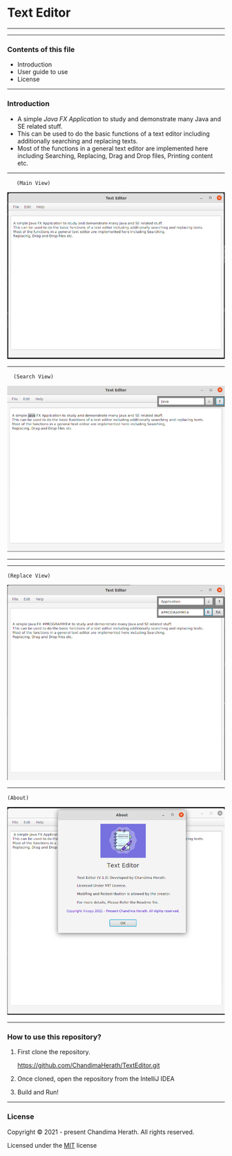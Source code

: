 # Text Editor

---
---

### Contents of this file
* Introduction
* User guide to use
* License

---

### Introduction

* A simple *Java FX Application* to study and demonstrate many Java and SE related stuff.
* This can be used to do the basic functions of a text editor including additionally searching and replacing texts.
* Most of the functions in a general text editor are implemented here including Searching, Replacing,
  Drag and Drop files, Printing content etc.

---
       (Main View)

 ![img.png](src/image/img.png)

---
      (Search View)

![img_1.png](src/image/img_1.png)
 
---
---
    (Replace View)
![img_2.png](src/image/img_2.png)


---

    (About)

![img_3.png](src/image/img_3.png)

---

### How to use this repository?

1. First clone the repository.

   https://github.com/ChandimaHerath/TextEditor.git

2. Once cloned, open the repository from the IntelliJ IDEA


3. Build and Run!

---

### License

Copyright &copy; 2021 - present Chandima Herath. All rights reserved.

Licensed under the [MIT](LICENSE) license
